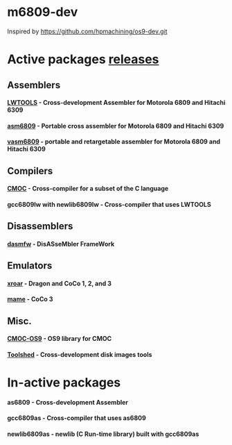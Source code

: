 # m6809-dev
Inspired by https://github.com/hpmachining/os9-dev.git

# Active packages [releases](https://github.com/stahta01/m6809-dev/releases/)
## Assemblers
#### [LWTOOLS](http://lwtools.projects.l-w.ca) - Cross-development Assembler for Motorola 6809 and Hitachi 6309
#### [asm6809](https://www.6809.org.uk/asm6809/) - Portable cross assembler for Motorola 6809 and Hitachi 6309
#### [vasm6809](http://sun.hasenbraten.de/vasm/) - portable and retargetable assembler for Motorola 6809 and Hitachi 6309
## Compilers
#### [CMOC](http://perso.b2b2c.ca/~sarrazip/dev/cmoc.html) - Cross-compiler for a subset of the C language
#### gcc6809lw with newlib6809lw - Cross-compiler that uses LWTOOLS
## Disassemblers
#### [dasmfw](https://github.com/Arakula/dasmfw) - DisASseMbler FrameWork
## Emulators
#### [xroar](https://www.6809.org.uk/xroar/) - Dragon and CoCo 1, 2, and 3
#### [mame](https://mamedev.org/) - CoCo 3
## Misc.
#### [CMOC-OS9](https://github.com/tlindner/cmoc_os9) - OS9 library for CMOC
#### [Toolshed](http://toolshed.sourceforge.net) - Cross-development disk images tools

# In-active packages
#### as6809 - Cross-development Assembler
#### gcc6809as - Cross-compiler that uses as6809
#### newlib6809as - newlib (C Run-time library) built with gcc6809as
